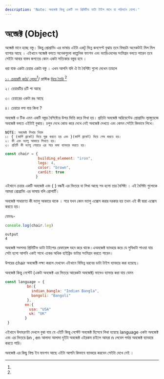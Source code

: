 ```yaml
---
description: 'Note: অবজেক্ট কিন্তু একটি নন প্রিমিটিভ ডাটা টাইপ মানে যা পরিবর্তন যোগ্য।'
---
```


# অব্জেক্ট (Object)

অব্জেক্ট মানে হচ্ছে বস্তু। কিন্তু প্রোগ্রামিং এর ভাষায় এইটা একটু ভিন্ন কনসেপ্ট বুঝায় তবে বিষয়টা অনেকটাই মিল মিল ব্যাপার আছে । এইখানে অব্জেক্ট বলতে অনেকগুলো কাল্পনিক ফাংশন এবং ভ্যারিএবলের সংমিশ্রন বলতে পারেন তবে সেইটা আবার বাস্তব জগতের কোন একটা সত্যিকার বস্তুর হবে ।&#x20;

ধরা যাক একটা চেয়ার একটা বস্তু । এখন আপনি যদি ঐ টা বৈশিষ্ট্য গুলো দেখেন তাহলে&#x20;

[১। চেয়ারটি কাঠ/ লোহা](#user-content-fn-1)[^1]/ প্লাস্টিক [দিয়ে তৈরি ](#user-content-fn-2)[^2]

২। চেয়ারটির ৪টি পা আছে

৩। চেয়ারের একটা রঙ আছে

৪। চেয়ারে বসা যায় কিনা ?



অবজেক্ট ও টিক এমন একটি বস্তুর বৈশিষ্ট্যের উপর ভিত্তি করে লিখা হয়। প্রতিটা অবজেক্ট অরিয়েন্টেড প্রোগ্রামিং ল্যাঙ্গুয়েজে অবজেক্ট বলতে এইটাই বুঝায়। চলুন দেখে  কোড করে দেখে নেই অবজেক্ট দেখতে এবং কেমন সেইটা কিভাবে লিখে।&#x20;

```
NOTE: অবজেক্ট লিখার নিয়ম
১। { (কার্লি ব্রাকেট) দিয়ে শুরু করতে হয় এবং }(কার্লি ব্রাকেট) দিয়ে শেষ করতে হয়।
২। কী এবং ভ্যালু আকারে লিখতে হয়।
৩। প্রতিটি কী ভ্যালু পেয়ারে এর পরে কমা ব্যাবহার করতে হয়। 
```



```javascript
const chair = {
               building_element: "iron",
               legs: 4,
               color: "brown",
               canSit: true
              }
```

এইখানে চেয়ার একটি অবজেক্ট এবং { } বন্ধনী এর ভিতরে যা লিখা আছে সব হলো তার বৈশিষ্ট্য । এই বৈশিষ্ট্য গুলোকে আমরা প্রোগ্রামিং এর ভাষায় বলি প্রোপার্টি। &#x20;

অবজেক্ট সাধারণত কী ভ্যালু আকারে থাকে । পরে যখন কোন ভ্যালু  এক্সেস করার দরকার হয় তখন এই কী দ্বারা এক্সেস করতে হয়।&#x20;

যেমনঃ-&#x20;

```javascript
console.log(chair.leg)
```

```
output
4
```

অবজেক্ট সবসময় প্রিমিটিভ ডাটা টাইপের  রেফারেন্স বহন করে থাকে।এঅবজেক্ট ব্যাবহার করে যে সুবিধাটা পাওয়া যায় সেটা হলো আপনি একই সাথে একের অধিক হাইব্রিড ডাটার সংমিশ্রন করতে পারেন।

উপরের chair অবজেক্টি লক্ষ্য করলে দেখবেন এইখানে বিভিন্ন ধরনের ডাটা টাইপ ব্যাবহার করা হয়েছে।

অবজেক্ট কিন্তু নেস্টেট (একটা অবজেক্ট এর ভিতরে আরেকটা অবজেক্ট) ভাবেও ব্যাভার করা যায় যেমন&#x20;

```javascript
const language = {
          bn:{
            indian_bangla: "Indian Bangla",
            bangoli: "Bangoli"
          },
         en:{
           usa: "USA"
           uk: "UK"
         }
 }
```

এইখানে উদাহরণটা দেখলে বুঝা যায় যে এইটি কিন্তু নেস্টেট অবজেক্ট হিসেবে লিখা হয়েছে  language একটা অবজেক্ট এবং এর ভিতরে bn , en আলাদা আলাদা দুইটা অবজেক্ট এইরকম চাইলে আমরা n লেবেল পর্যন্ত অবজেক্ট ব্যাবহার করতে পারি।&#x20;

অবজেক্ট এর কিছু বিল্ড ইন ফাংশন আছে এইটা আপনি কিভাবে ব্যাবহার করবেন সেইটা দেখে নেই ।





[^1]: 

[^2]: 
